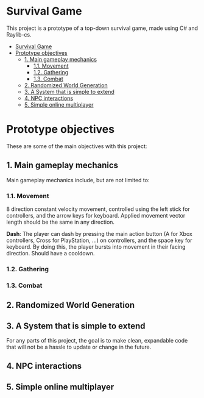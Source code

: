 # Survival Game

This project is a prototype of a top-down survival game, made using C# and Raylib-cs.

- [Survival Game](#survival-game)
- [Prototype objectives](#prototype-objectives)
  - [1. Main gameplay mechanics](#1-main-gameplay-mechanics)
    - [1.1. Movement](#11-movement)
    - [1.2. Gathering](#12-gathering)
    - [1.3. Combat](#13-combat)
  - [2. Randomized World Generation](#2-randomized-world-generation)
  - [3. A System that is simple to extend](#3-a-system-that-is-simple-to-extend)
  - [4. NPC interactions](#4-npc-interactions)
  - [5. Simple online multiplayer](#5-simple-online-multiplayer)


# Prototype objectives

These are some of the main objectives with this project:

## 1. Main gameplay mechanics

Main gameplay mechanics include, but are not limited to:

### 1.1. Movement

8 direction constant velocity movement, controlled using the left stick for controllers, and the arrow keys for keyboard. Applied movement vector length should be the same in any direction.

**Dash**: The player can dash by pressing the main action button (A for Xbox controllers, Cross for PlayStation, ...) on controllers, and the space key for keyboard. By doing this, the player bursts into movement in their facing direction. Should have a cooldown.

### 1.2. Gathering

### 1.3. Combat

## 2. Randomized World Generation

## 3. A System that is simple to extend

For any parts of this project, the goal is to make clean, expandable code that will not be a hassle to update or change in the future.

## 4. NPC interactions

## 5. Simple online multiplayer

